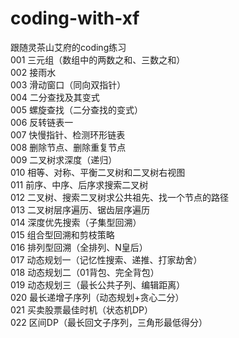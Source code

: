 # coding-with-xf
跟随灵茶山艾府的coding练习  
001 三元组（数组中的两数之和、三数之和）  
002 接雨水  
003 滑动窗口（同向双指针）  
004 二分查找及其变式  
005 螺旋查找（二分查找的变式）  
006 反转链表一  
007 快慢指针、检测环形链表  
008 删除节点、删除重复节点  
009 二叉树求深度（递归）  
010 相等、对称、平衡二叉树和二叉树右视图  
011 前序、中序、后序求搜索二叉树  
012 二叉树、搜索二叉树求公共祖先、找一个节点的路径  
013 二叉树层序遍历、锯齿层序遍历  
014 深度优先搜索（子集型回溯）  
015 组合型回溯和剪枝策略  
016 排列型回溯（全排列、N皇后）  
017 动态规划一（记忆性搜索、递推、打家劫舍）  
018 动态规划二（01背包、完全背包）  
019 动态规划三（最长公共子列、编辑距离）  
020 最长递增子序列（动态规划+贪心二分）  
021 买卖股票最佳时机（状态机DP）  
022 区间DP（最长回文子序列，三角形最低得分）  
